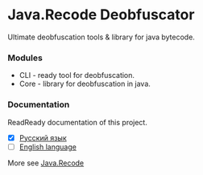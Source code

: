 # Java.Recode Deobfuscator
Ultimate deobfuscation tools & library for java bytecode.

### Modules

-  CLI - ready tool for deobfuscation.
-  Core - library for deobfuscation in java.

### Documentation
ReadReady documentation of this project.

-  [X] [Русский язык](./docs/ru/)
-  [ ] [English language](./docs/)

More see [Java.Recode](../)